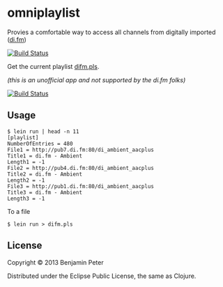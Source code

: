 # omniplaylist

Provies a comfortable way to access all channels from digitally imported ([di.fm](http://di.fm/))

[![Build Status](https://travis-ci.org/dedeibel/dilist.png)](https://travis-ci.org/dedeibel/dilist)

Get the current playlist [difm.pls](http://limitless-shore-5721.herokuapp.com/).

_(this is an unofficial app and not supported by the di.fm folks)_

[![Build Status](https://travis-ci.org/dedeibel/dilist.png)](https://travis-ci.org/dedeibel/dilist)

## Usage

```
$ lein run | head -n 11
[playlist]
NumberOfEntries = 480
File1 = http://pub7.di.fm:80/di_ambient_aacplus
Title1 = di.fm - Ambient
Length1 = -1
File2 = http://pub4.di.fm:80/di_ambient_aacplus
Title2 = di.fm - Ambient
Length2 = -1
File3 = http://pub1.di.fm:80/di_ambient_aacplus
Title3 = di.fm - Ambient
Length3 = -1
```

To a file

```
$ lein run > difm.pls
```

## License

Copyright © 2013 Benjamin Peter

Distributed under the Eclipse Public License, the same as Clojure.
